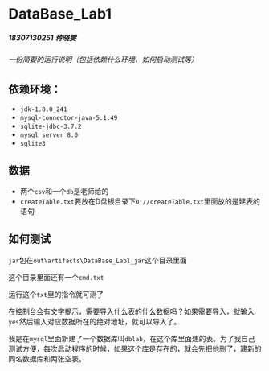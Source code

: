 # DataBase_Lab1

##### 18307130251 蒋晓雯

###### 一份简要的运行说明（包括依赖什么环境、如何启动测试等）

## 依赖环境：

- `jdk-1.8.0_241`
- `mysql-connector-java-5.1.49`
-  `sqlite-jdbc-3.7.2`
- `mysql server 8.0`
- `sqlite3`

## 数据

- 两个`csv`和一个`db`是老师给的
- `createTable.txt`要放在D盘根目录下`D://createTable.txt`里面放的是建表的语句

## 如何测试

`jar`包在`out\artifacts\DataBase_Lab1_jar`这个目录里面

这个目录里面还有一个`cmd.txt`

运行这个`txt`里的指令就可测了

在控制台会有文字提示，需要导入什么表的什么数据吗？如果需要导入，就输入`yes`然后输入对应数据所在的绝对地址，就可以导入了。

我是在`mysql`里面新建了一个数据库叫`dblab`，在这个库里面建的表。为了我自己测试方便，每次启动程序的时候，如果这个库是存在的，就会先把他删了，建新的同名数据库和两张空表。